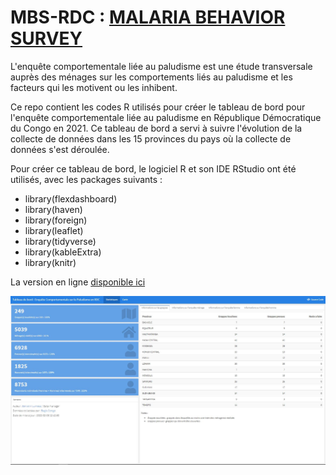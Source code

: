 # MBS-RDC : [MALARIA BEHAVIOR SURVEY](https://malariabehaviorsurvey.org/)

L'enquête comportementale liée au paludisme est une étude transversale auprès des ménages sur les comportements liés au paludisme et les facteurs qui les motivent ou les inhibent.

Ce repo contient les codes R utilisés pour créer le tableau de bord pour l'enquête comportementale liée au paludisme en République Démocratique du Congo en 2021.
Ce tableau de bord a servi à suivre l'évolution de la collecte de données dans les 15 provinces du pays où la collecte de données s'est déroulée.

Pour créer ce tableau de bord, le logiciel R et son IDE RStudio ont été utilisés, avec les packages suivants :

- library(flexdashboard)
- library(haven)
- library(foreign)
- library(leaflet)
- library(tidyverse)
- library(kableExtra)
- library(knitr)

La version en ligne [disponible ici](https://bervelin-lumesa.netlify.app/about/mbs_drc_dashboard.html)

![Image](https://github.com/bervelin-lumesa/mbs_drc_dashboard/blob/main/dashboard.JPG)
